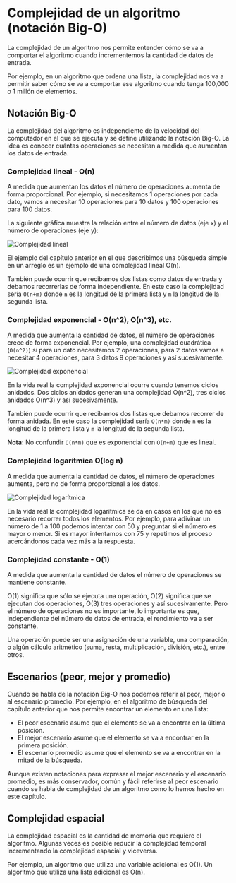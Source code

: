 # Complejidad de un algoritmo (notación Big-O)

La complejidad de un algoritmo nos permite entender cómo se va a comportar el algoritmo cuando incrementemos la cantidad de datos de entrada.

Por ejemplo, en un algoritmo que ordena una lista, la complejidad nos va a permitir saber cómo se va a comportar ese algoritmo cuando tenga 100,000 o 1 millón de elementos.

## Notación Big-O

La complejidad del algoritmo es independiente de la velocidad del computador en el que se ejecuta y se define utilizando la notación Big-O. La idea es conocer cuántas operaciones se necesitan a medida que aumentan los datos de entrada.

### Complejidad lineal - O(n)

A medida que aumentan los datos el número de operaciones aumenta de forma proporcional. Por ejemplo, si necesitamos 1 operaciones por cada dato, vamos a necesitar 10 operaciones para 10 datos y 100 operaciones para 100 datos.

La siguiente gráfica muestra la relación entre el número de datos (eje x) y el número de operaciones (eje y):

![Complejidad lineal](https://s3.amazonaws.com/makeitreal/images/full-stack-curriculum/on.png)

El ejemplo del capítulo anterior en el que describimos una búsqueda simple en un arreglo es un ejemplo de una complejidad lineal O(n).

También puede ocurrir que recibamos dos listas como datos de entrada y debamos recorrerlas de forma independiente. En este caso la complejidad sería `O(n+m)` donde `n` es la longitud de la primera lista y `m` la longitud de la segunda lista.

### Complejidad exponencial - O(n^2), O(n^3), etc.

A medida que aumenta la cantidad de datos, el número de operaciones crece de forma exponencial. Por ejemplo, una complejidad cuadrática (`O(n^2)`) si para un dato necesitamos 2 operaciones, para 2 datos vamos a necesitar 4 operaciones, para 3 datos 9 operaciones y así sucesivamente.

![Complejidad exponencial](https://s3.amazonaws.com/makeitreal/images/full-stack-curriculum/on2.png)

En la vida real la complejidad exponencial ocurre cuando tenemos ciclos anidados. Dos ciclos anidados generan una complejidad O(n^2), tres ciclos anidados O(n^3) y así sucesivamente.

También puede ocurrir que recibamos dos listas que debamos recorrer de forma anidada. En este caso la complejidad sería `O(n*m)` donde `n` es la longitud de la primera lista y `m` la longitud de la segunda lista.

**Nota:** No confundir `O(n*m)` que es exponencial con `O(n+m)` que es lineal.

### Complejidad logarítmica O(log n)

A medida que aumenta la cantidad de datos, el número de operaciones aumenta, pero no de forma proporcional a los datos.

![Complejidad logarítmica](https://s3.amazonaws.com/makeitreal/images/full-stack-curriculum/ologn.png)

En la vida real la complejidad logarítmica se da en casos en los que no es necesario recorrer todos los elementos. Por ejemplo, para adivinar un número de 1 a 100 podemos intentar con 50 y preguntar si el número es mayor o menor. Si es mayor intentamos con 75 y repetimos el proceso acercándonos cada vez más a la respuesta.

### Complejidad constante - O(1)

A medida que aumenta la cantidad de datos el número de operaciones se mantiene constante.

O(1) significa que sólo se ejecuta una operación, O(2) significa que se ejecutan dos operaciones, O(3) tres operaciones y así sucesivamente. Pero el número de operaciones no es importante, lo importante es que, independiente del número de datos de entrada, el rendimiento va a ser constante.

Una operación puede ser una asignación de una variable, una comparación, o algún cálculo aritmético (suma, resta, multiplicación, división, etc.), entre otros.

## Escenarios (peor, mejor y promedio)

Cuando se habla de la notación Big-O nos podemos referir al peor, mejor o al escenario promedio. Por ejemplo, en el algoritmo de búsqueda del capítulo anterior que nos permite encontrar un elemento en una lista:

* El peor escenario asume que el elemento se va a encontrar en la última posición.
* El mejor escenario asume que el elemento se va a encontrar en la primera posición.
* El escenario promedio asume que el elemento se va a encontrar en la mitad de la búsqueda.

Aunque existen notaciones para expresar el mejor escenario y el escenario promedio, es más conservador, común y fácil referirse al peor escenario cuando se habla de complejidad de un algoritmo como lo hemos hecho en este capítulo.

## Complejidad espacial

La complejidad espacial es la cantidad de memoria que requiere el algoritmo. Algunas veces es posible reducir la complejidad temporal incrementando la complejidad espacial y viceversa.

Por ejemplo, un algoritmo que utiliza una variable adicional es O(1). Un algoritmo que utiliza una lista adicional es O(n).
